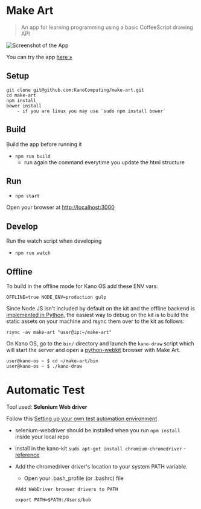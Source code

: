 # Make Art

> An app for learning programming using a basic CoffeeScript drawing API

![Screenshot of the App](make-art-screenshot.png)

You can try the app [here »](http://art.kano.me/)

## Setup

    git clone git@github.com:KanoComputing/make-art.git
    cd make-art
    npm install
    bower install
        - if you are linux you may use `sudo npm install bower`

## Build

Build the app before running it

- `npm run build`
    - run again the command everytime you update the html structure

## Run

- `npm start`

Open your browser at [http://localhost:3000](http://localhost:3000)

## Develop

Run the watch script when developing

- `npm run watch`

## Offline

To build in the offline mode for Kano OS add these ENV vars:

    OFFLINE=true NODE_ENV=production gulp

Since Node JS isn't included by default on the kit and the offline backend is
[implemented in Python](/kano_draw/server.py), the easiest way to
debug on the kit is to build the static assets on your machine and rsync them
over to the kit as follows:

    rsync -av make-art "user@ip:~/make-art"

On Kano OS, go to the `bin/` directory and launch the `kano-draw` script
which will start the server and open a
[python-webkit](https://wiki.python.org/moin/PythonWebKit) browser with Make
Art.

    user@kano-os ~ $ cd ~/make-art/bin
    user@kano-os ~ $ ./kano-draw

# Automatic Test

Tool used: **Selenium Web driver**

Follow this [Setting up your own test automation environment](https://developer.mozilla.org/en-US/docs/Learn/Tools_and_testing/Cross_browser_testing/Your_own_automation_environment)

- selenium-webdriver should be installed when you run `npm install ` inside your local repo
- install in the kano-kit `sudo apt-get install chromium-chromedriver` - [reference](https://github.com/SeleniumHQ/selenium/wiki/ChromeDriver)
- Add the chromedriver driver's location to your system PATH variable. 
    - Open your .bash_profile (or .bashrc) file

    ```
    #Add WebDriver browser drivers to PATH

    export PATH=$PATH:/Users/bob

    ```